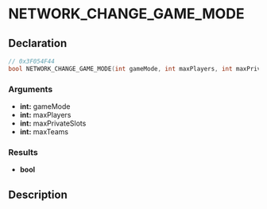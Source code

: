 # NETWORK_CHANGE_GAME_MODE

## Declaration
```cpp
// 0x3F054F44
bool NETWORK_CHANGE_GAME_MODE(int gameMode, int maxPlayers, int maxPrivateSlots, int maxTeams);
```

### Arguments
- **int:** gameMode
- **int:** maxPlayers
- **int:** maxPrivateSlots
- **int:** maxTeams

### Results
- **bool**

## Description
